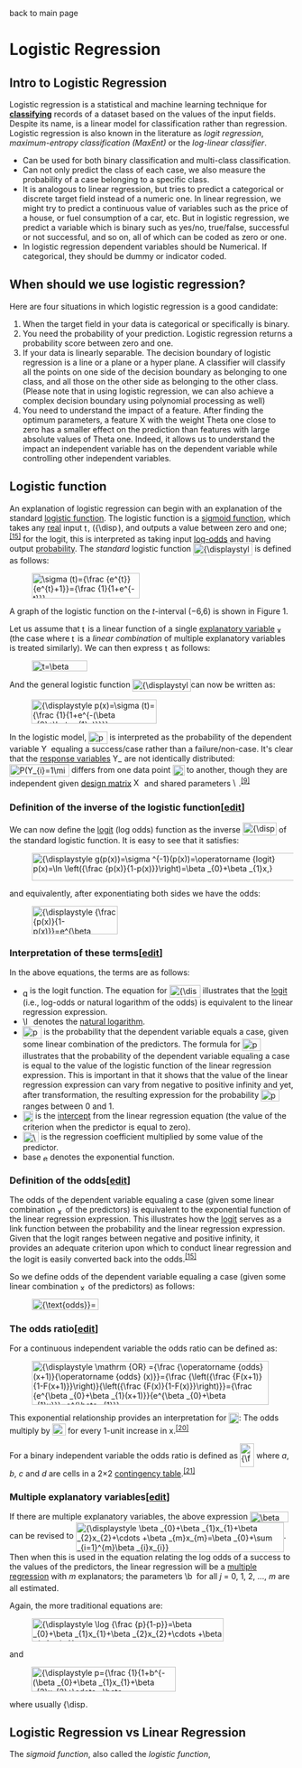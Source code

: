 back to main page

# Logistic Regression

## Intro to Logistic Regression

Logistic regression is a statistical and machine learning technique for <u>**classifying**</u> records of a dataset based on the values of the input fields. Despite its name, is a linear model for classification rather than regression. Logistic regression is also known in the literature as *logit regression*, *maximum-entropy classification (MaxEnt)* or the *log-linear classifier*. 
- Can be used for both binary classification and multi-class classification.
- Can not only predict the class of each case, we also measure the probability of a case belonging to a specific class.
- It is analogous to linear regression, but tries to predict a categorical or discrete target field instead of a numeric one. In linear regression, we might try to predict a continuous value of variables such as the price of a house, or fuel consumption of a car, etc. But in logistic regression, we predict a variable which is binary such as yes/no, true/false, successful or not successful, and so on, all of which can be coded as zero or one.
- In logistic regression dependent variables should be Numerical. If categorical, they should be dummy or indicator coded. 


## When should we use logistic regression? 
Here are four situations in which logistic regression is a good candidate: 
1) When the target field in your data is categorical or specifically is binary. 
2) You need the probability of your prediction. Logistic regression returns a probability score between zero and one. 
3) If your data is linearly separable. The decision boundary of logistic regression is a line or a plane or a hyper plane. A classifier will classify all the points on one side of the decision boundary as belonging to one class, and all those on the other side as belonging to the other class. (Please note that in using logistic regression, we can also achieve a complex decision boundary using polynomial processing as well)
4) You need to understand the impact of a feature. After finding the optimum parameters, a feature X with the weight Theta one close to zero has a smaller effect on the prediction than features with large absolute values of Theta one. Indeed, it allows us to understand the impact an independent variable has on the dependent variable while controlling other independent variables. 

## Logistic function 

<p>An explanation of logistic regression can begin with an explanation of the standard <a href="/wiki/Logistic_function" title="Logistic function">logistic function</a>. The logistic function is a <a href="/wiki/Sigmoid_function" title="Sigmoid function">sigmoid function</a>, which takes any <a href="/wiki/Real_number" title="Real number">real</a> input <span class="mwe-math-element"><span class="mwe-math-mathml-inline mwe-math-mathml-a11y" style="display: none;"><math xmlns="http://www.w3.org/1998/Math/MathML"  alttext="{\displaystyle t}">
  <semantics>
    <mrow class="MJX-TeXAtom-ORD">
      <mstyle displaystyle="true" scriptlevel="0">
        <mi>t</mi>
      </mstyle>
    </mrow>
    <annotation encoding="application/x-tex">{\displaystyle t}</annotation>
  </semantics>
</math></span><img src="https://wikimedia.org/api/rest_v1/media/math/render/svg/65658b7b223af9e1acc877d848888ecdb4466560" class="mwe-math-fallback-image-inline" aria-hidden="true" style="vertical-align: -0.338ex; width:0.84ex; height:2.009ex;" alt="t"/></span>, (<span class="mwe-math-element"><span class="mwe-math-mathml-inline mwe-math-mathml-a11y" style="display: none;"><math xmlns="http://www.w3.org/1998/Math/MathML"  alttext="{\displaystyle t\in \mathbb {R} }">
  <semantics>
    <mrow class="MJX-TeXAtom-ORD">
      <mstyle displaystyle="true" scriptlevel="0">
        <mi>t</mi>
        <mo>&#x2208;<!-- ∈ --></mo>
        <mrow class="MJX-TeXAtom-ORD">
          <mi mathvariant="double-struck">R</mi>
        </mrow>
      </mstyle>
    </mrow>
    <annotation encoding="application/x-tex">{\displaystyle t\in \mathbb {R} }</annotation>
  </semantics>
</math></span><img src="https://wikimedia.org/api/rest_v1/media/math/render/svg/592bced0c39b10fc90e74c6a66223abfbfb029de" class="mwe-math-fallback-image-inline" aria-hidden="true" style="vertical-align: -0.338ex; width:5.358ex; height:2.176ex;" alt="{\displaystyle t\in \mathbb {R} }"/></span>), and outputs a value between zero and one;<sup id="cite_ref-Hosmer_15-2" class="reference"><a href="#cite_note-Hosmer-15">&#91;15&#93;</a></sup> for the logit, this is interpreted as taking input <a href="/wiki/Log-odds" class="mw-redirect" title="Log-odds">log-odds</a> and having output <a href="/wiki/Probability" title="Probability">probability</a>. The <i>standard</i> logistic function <span class="mwe-math-element"><span class="mwe-math-mathml-inline mwe-math-mathml-a11y" style="display: none;"><math xmlns="http://www.w3.org/1998/Math/MathML"  alttext="{\displaystyle \sigma :\mathbb {R} \rightarrow (0,1)}">
  <semantics>
    <mrow class="MJX-TeXAtom-ORD">
      <mstyle displaystyle="true" scriptlevel="0">
        <mi>&#x03C3;<!-- σ --></mi>
        <mo>:</mo>
        <mrow class="MJX-TeXAtom-ORD">
          <mi mathvariant="double-struck">R</mi>
        </mrow>
        <mo stretchy="false">&#x2192;<!-- → --></mo>
        <mo stretchy="false">(</mo>
        <mn>0</mn>
        <mo>,</mo>
        <mn>1</mn>
        <mo stretchy="false">)</mo>
      </mstyle>
    </mrow>
    <annotation encoding="application/x-tex">{\displaystyle \sigma :\mathbb {R} \rightarrow (0,1)}</annotation>
  </semantics>
</math></span><img src="https://wikimedia.org/api/rest_v1/media/math/render/svg/327e60eac9c4e38d6d67fd4864645758a29b43a5" class="mwe-math-fallback-image-inline" aria-hidden="true" style="vertical-align: -0.838ex; width:13.727ex; height:2.843ex;" alt="{\displaystyle \sigma :\mathbb {R} \rightarrow (0,1)}"/></span> is defined as follows:
</p>
<dl><dd><span class="mwe-math-element"><span class="mwe-math-mathml-inline mwe-math-mathml-a11y" style="display: none;"><math xmlns="http://www.w3.org/1998/Math/MathML"  alttext="{\displaystyle \sigma (t)={\frac {e^{t}}{e^{t}+1}}={\frac {1}{1+e^{-t}}}}">
  <semantics>
    <mrow class="MJX-TeXAtom-ORD">
      <mstyle displaystyle="true" scriptlevel="0">
        <mi>&#x03C3;<!-- σ --></mi>
        <mo stretchy="false">(</mo>
        <mi>t</mi>
        <mo stretchy="false">)</mo>
        <mo>=</mo>
        <mrow class="MJX-TeXAtom-ORD">
          <mfrac>
            <msup>
              <mi>e</mi>
              <mrow class="MJX-TeXAtom-ORD">
                <mi>t</mi>
              </mrow>
            </msup>
            <mrow>
              <msup>
                <mi>e</mi>
                <mrow class="MJX-TeXAtom-ORD">
                  <mi>t</mi>
                </mrow>
              </msup>
              <mo>+</mo>
              <mn>1</mn>
            </mrow>
          </mfrac>
        </mrow>
        <mo>=</mo>
        <mrow class="MJX-TeXAtom-ORD">
          <mfrac>
            <mn>1</mn>
            <mrow>
              <mn>1</mn>
              <mo>+</mo>
              <msup>
                <mi>e</mi>
                <mrow class="MJX-TeXAtom-ORD">
                  <mo>&#x2212;<!-- − --></mo>
                  <mi>t</mi>
                </mrow>
              </msup>
            </mrow>
          </mfrac>
        </mrow>
      </mstyle>
    </mrow>
    <annotation encoding="application/x-tex">{\displaystyle \sigma (t)={\frac {e^{t}}{e^{t}+1}}={\frac {1}{1+e^{-t}}}}</annotation>
  </semantics>
</math></span><img src="https://wikimedia.org/api/rest_v1/media/math/render/svg/5e648e1dd38ef843d57777cd34c67465bbca694f" class="mwe-math-fallback-image-inline" aria-hidden="true" style="vertical-align: -2.171ex; width:24.951ex; height:5.843ex;" alt="\sigma (t)={\frac {e^{t}}{e^{t}+1}}={\frac {1}{1+e^{-t}}}"/></span></dd></dl>
<p>A graph of the logistic function on the <i>t</i>-interval (−6,6) is shown in Figure 1.
</p><p>Let us assume that <span class="mwe-math-element"><span class="mwe-math-mathml-inline mwe-math-mathml-a11y" style="display: none;"><math xmlns="http://www.w3.org/1998/Math/MathML"  alttext="{\displaystyle t}">
  <semantics>
    <mrow class="MJX-TeXAtom-ORD">
      <mstyle displaystyle="true" scriptlevel="0">
        <mi>t</mi>
      </mstyle>
    </mrow>
    <annotation encoding="application/x-tex">{\displaystyle t}</annotation>
  </semantics>
</math></span><img src="https://wikimedia.org/api/rest_v1/media/math/render/svg/65658b7b223af9e1acc877d848888ecdb4466560" class="mwe-math-fallback-image-inline" aria-hidden="true" style="vertical-align: -0.338ex; width:0.84ex; height:2.009ex;" alt="t"/></span> is a linear function of a single <a href="/wiki/Dependent_and_independent_variables" title="Dependent and independent variables">explanatory variable</a> <span class="mwe-math-element"><span class="mwe-math-mathml-inline mwe-math-mathml-a11y" style="display: none;"><math xmlns="http://www.w3.org/1998/Math/MathML"  alttext="{\displaystyle x}">
  <semantics>
    <mrow class="MJX-TeXAtom-ORD">
      <mstyle displaystyle="true" scriptlevel="0">
        <mi>x</mi>
      </mstyle>
    </mrow>
    <annotation encoding="application/x-tex">{\displaystyle x}</annotation>
  </semantics>
</math></span><img src="https://wikimedia.org/api/rest_v1/media/math/render/svg/87f9e315fd7e2ba406057a97300593c4802b53e4" class="mwe-math-fallback-image-inline" aria-hidden="true" style="vertical-align: -0.338ex; width:1.33ex; height:1.676ex;" alt="x"/></span> (the case where <span class="mwe-math-element"><span class="mwe-math-mathml-inline mwe-math-mathml-a11y" style="display: none;"><math xmlns="http://www.w3.org/1998/Math/MathML"  alttext="{\displaystyle t}">
  <semantics>
    <mrow class="MJX-TeXAtom-ORD">
      <mstyle displaystyle="true" scriptlevel="0">
        <mi>t</mi>
      </mstyle>
    </mrow>
    <annotation encoding="application/x-tex">{\displaystyle t}</annotation>
  </semantics>
</math></span><img src="https://wikimedia.org/api/rest_v1/media/math/render/svg/65658b7b223af9e1acc877d848888ecdb4466560" class="mwe-math-fallback-image-inline" aria-hidden="true" style="vertical-align: -0.338ex; width:0.84ex; height:2.009ex;" alt="t"/></span> is a <i>linear combination</i> of multiple explanatory variables is treated similarly). We can then express <span class="mwe-math-element"><span class="mwe-math-mathml-inline mwe-math-mathml-a11y" style="display: none;"><math xmlns="http://www.w3.org/1998/Math/MathML"  alttext="{\displaystyle t}">
  <semantics>
    <mrow class="MJX-TeXAtom-ORD">
      <mstyle displaystyle="true" scriptlevel="0">
        <mi>t</mi>
      </mstyle>
    </mrow>
    <annotation encoding="application/x-tex">{\displaystyle t}</annotation>
  </semantics>
</math></span><img src="https://wikimedia.org/api/rest_v1/media/math/render/svg/65658b7b223af9e1acc877d848888ecdb4466560" class="mwe-math-fallback-image-inline" aria-hidden="true" style="vertical-align: -0.338ex; width:0.84ex; height:2.009ex;" alt="t"/></span> as follows:
</p>
<dl><dd><span class="mwe-math-element"><span class="mwe-math-mathml-inline mwe-math-mathml-a11y" style="display: none;"><math xmlns="http://www.w3.org/1998/Math/MathML"  alttext="{\displaystyle t=\beta _{0}+\beta _{1}x}">
  <semantics>
    <mrow class="MJX-TeXAtom-ORD">
      <mstyle displaystyle="true" scriptlevel="0">
        <mi>t</mi>
        <mo>=</mo>
        <msub>
          <mi>&#x03B2;<!-- β --></mi>
          <mrow class="MJX-TeXAtom-ORD">
            <mn>0</mn>
          </mrow>
        </msub>
        <mo>+</mo>
        <msub>
          <mi>&#x03B2;<!-- β --></mi>
          <mrow class="MJX-TeXAtom-ORD">
            <mn>1</mn>
          </mrow>
        </msub>
        <mi>x</mi>
      </mstyle>
    </mrow>
    <annotation encoding="application/x-tex">{\displaystyle t=\beta _{0}+\beta _{1}x}</annotation>
  </semantics>
</math></span><img src="https://wikimedia.org/api/rest_v1/media/math/render/svg/836d93163447344be4715ec00638c1cd829e376c" class="mwe-math-fallback-image-inline" aria-hidden="true" style="vertical-align: -0.671ex; width:12.848ex; height:2.509ex;" alt="t=\beta _{0}+\beta _{1}x"/></span></dd></dl>
<p>And the general logistic function <span class="mwe-math-element"><span class="mwe-math-mathml-inline mwe-math-mathml-a11y" style="display: none;"><math xmlns="http://www.w3.org/1998/Math/MathML"  alttext="{\displaystyle p:\mathbb {R} \rightarrow (0,1)}">
  <semantics>
    <mrow class="MJX-TeXAtom-ORD">
      <mstyle displaystyle="true" scriptlevel="0">
        <mi>p</mi>
        <mo>:</mo>
        <mrow class="MJX-TeXAtom-ORD">
          <mi mathvariant="double-struck">R</mi>
        </mrow>
        <mo stretchy="false">&#x2192;<!-- → --></mo>
        <mo stretchy="false">(</mo>
        <mn>0</mn>
        <mo>,</mo>
        <mn>1</mn>
        <mo stretchy="false">)</mo>
      </mstyle>
    </mrow>
    <annotation encoding="application/x-tex">{\displaystyle p:\mathbb {R} \rightarrow (0,1)}</annotation>
  </semantics>
</math></span><img src="https://wikimedia.org/api/rest_v1/media/math/render/svg/4687bcc1936d9b9a4d1562edeb8dc58b34519821" class="mwe-math-fallback-image-inline" aria-hidden="true" style="vertical-align: -0.838ex; margin-left: -0.089ex; width:13.656ex; height:2.843ex;" alt="{\displaystyle p:\mathbb {R} \rightarrow (0,1)}"/></span>can now be written as:
</p>
<dl><dd><span class="mwe-math-element"><span class="mwe-math-mathml-inline mwe-math-mathml-a11y" style="display: none;"><math xmlns="http://www.w3.org/1998/Math/MathML"  alttext="{\displaystyle p(x)=\sigma (t)={\frac {1}{1+e^{-(\beta _{0}+\beta _{1}x)}}}}">
  <semantics>
    <mrow class="MJX-TeXAtom-ORD">
      <mstyle displaystyle="true" scriptlevel="0">
        <mi>p</mi>
        <mo stretchy="false">(</mo>
        <mi>x</mi>
        <mo stretchy="false">)</mo>
        <mo>=</mo>
        <mi>&#x03C3;<!-- σ --></mi>
        <mo stretchy="false">(</mo>
        <mi>t</mi>
        <mo stretchy="false">)</mo>
        <mo>=</mo>
        <mrow class="MJX-TeXAtom-ORD">
          <mfrac>
            <mn>1</mn>
            <mrow>
              <mn>1</mn>
              <mo>+</mo>
              <msup>
                <mi>e</mi>
                <mrow class="MJX-TeXAtom-ORD">
                  <mo>&#x2212;<!-- − --></mo>
                  <mo stretchy="false">(</mo>
                  <msub>
                    <mi>&#x03B2;<!-- β --></mi>
                    <mrow class="MJX-TeXAtom-ORD">
                      <mn>0</mn>
                    </mrow>
                  </msub>
                  <mo>+</mo>
                  <msub>
                    <mi>&#x03B2;<!-- β --></mi>
                    <mrow class="MJX-TeXAtom-ORD">
                      <mn>1</mn>
                    </mrow>
                  </msub>
                  <mi>x</mi>
                  <mo stretchy="false">)</mo>
                </mrow>
              </msup>
            </mrow>
          </mfrac>
        </mrow>
      </mstyle>
    </mrow>
    <annotation encoding="application/x-tex">{\displaystyle p(x)=\sigma (t)={\frac {1}{1+e^{-(\beta _{0}+\beta _{1}x)}}}}</annotation>
  </semantics>
</math></span><img src="https://wikimedia.org/api/rest_v1/media/math/render/svg/e376fe69caee24c914fab1360de36900b7bb9c24" class="mwe-math-fallback-image-inline" aria-hidden="true" style="vertical-align: -2.338ex; margin-left: -0.089ex; width:29.029ex; height:5.676ex;" alt="{\displaystyle p(x)=\sigma (t)={\frac {1}{1+e^{-(\beta _{0}+\beta _{1}x)}}}}"/></span></dd></dl>
<p>In the logistic model, <span class="mwe-math-element"><span class="mwe-math-mathml-inline mwe-math-mathml-a11y" style="display: none;"><math xmlns="http://www.w3.org/1998/Math/MathML"  alttext="{\displaystyle p(x)}">
  <semantics>
    <mrow class="MJX-TeXAtom-ORD">
      <mstyle displaystyle="true" scriptlevel="0">
        <mi>p</mi>
        <mo stretchy="false">(</mo>
        <mi>x</mi>
        <mo stretchy="false">)</mo>
      </mstyle>
    </mrow>
    <annotation encoding="application/x-tex">{\displaystyle p(x)}</annotation>
  </semantics>
</math></span><img src="https://wikimedia.org/api/rest_v1/media/math/render/svg/8cb7afced134ef75572e5314a5d278c2d644f438" class="mwe-math-fallback-image-inline" aria-hidden="true" style="vertical-align: -0.838ex; margin-left: -0.089ex; width:4.398ex; height:2.843ex;" alt="p(x)"/></span> is interpreted as the probability of the dependent variable <span class="mwe-math-element"><span class="mwe-math-mathml-inline mwe-math-mathml-a11y" style="display: none;"><math xmlns="http://www.w3.org/1998/Math/MathML"  alttext="{\displaystyle Y}">
  <semantics>
    <mrow class="MJX-TeXAtom-ORD">
      <mstyle displaystyle="true" scriptlevel="0">
        <mi>Y</mi>
      </mstyle>
    </mrow>
    <annotation encoding="application/x-tex">{\displaystyle Y}</annotation>
  </semantics>
</math></span><img src="https://wikimedia.org/api/rest_v1/media/math/render/svg/961d67d6b454b4df2301ac571808a3538b3a6d3f" class="mwe-math-fallback-image-inline" aria-hidden="true" style="vertical-align: -0.171ex; width:1.773ex; height:2.009ex;" alt="Y"/></span> equaling a success/case rather than a failure/non-case. It's clear that the <a href="/wiki/Dependent_and_independent_variables" title="Dependent and independent variables">response variables</a> <span class="mwe-math-element"><span class="mwe-math-mathml-inline mwe-math-mathml-a11y" style="display: none;"><math xmlns="http://www.w3.org/1998/Math/MathML"  alttext="{\displaystyle Y_{i}}">
  <semantics>
    <mrow class="MJX-TeXAtom-ORD">
      <mstyle displaystyle="true" scriptlevel="0">
        <msub>
          <mi>Y</mi>
          <mrow class="MJX-TeXAtom-ORD">
            <mi>i</mi>
          </mrow>
        </msub>
      </mstyle>
    </mrow>
    <annotation encoding="application/x-tex">{\displaystyle Y_{i}}</annotation>
  </semantics>
</math></span><img src="https://wikimedia.org/api/rest_v1/media/math/render/svg/d57be496fff95ee2a97ee43c7f7fe244b4dbf8ae" class="mwe-math-fallback-image-inline" aria-hidden="true" style="vertical-align: -0.671ex; width:2.15ex; height:2.509ex;" alt="Y_{i}"/></span> are not identically distributed: <span class="mwe-math-element"><span class="mwe-math-mathml-inline mwe-math-mathml-a11y" style="display: none;"><math xmlns="http://www.w3.org/1998/Math/MathML"  alttext="{\displaystyle P(Y_{i}=1\mid X)}">
  <semantics>
    <mrow class="MJX-TeXAtom-ORD">
      <mstyle displaystyle="true" scriptlevel="0">
        <mi>P</mi>
        <mo stretchy="false">(</mo>
        <msub>
          <mi>Y</mi>
          <mrow class="MJX-TeXAtom-ORD">
            <mi>i</mi>
          </mrow>
        </msub>
        <mo>=</mo>
        <mn>1</mn>
        <mo>&#x2223;<!-- ∣ --></mo>
        <mi>X</mi>
        <mo stretchy="false">)</mo>
      </mstyle>
    </mrow>
    <annotation encoding="application/x-tex">{\displaystyle P(Y_{i}=1\mid X)}</annotation>
  </semantics>
</math></span><img src="https://wikimedia.org/api/rest_v1/media/math/render/svg/6b15fb14aa841ab1d415b65d2058f0c1212e9125" class="mwe-math-fallback-image-inline" aria-hidden="true" style="vertical-align: -0.838ex; width:13.883ex; height:2.843ex;" alt="P(Y_{i}=1\mid X)"/></span> differs from one data point <span class="mwe-math-element"><span class="mwe-math-mathml-inline mwe-math-mathml-a11y" style="display: none;"><math xmlns="http://www.w3.org/1998/Math/MathML"  alttext="{\displaystyle X_{i}}">
  <semantics>
    <mrow class="MJX-TeXAtom-ORD">
      <mstyle displaystyle="true" scriptlevel="0">
        <msub>
          <mi>X</mi>
          <mrow class="MJX-TeXAtom-ORD">
            <mi>i</mi>
          </mrow>
        </msub>
      </mstyle>
    </mrow>
    <annotation encoding="application/x-tex">{\displaystyle X_{i}}</annotation>
  </semantics>
</math></span><img src="https://wikimedia.org/api/rest_v1/media/math/render/svg/af4a0955af42beb5f85aa05fb8c07abedc13990d" class="mwe-math-fallback-image-inline" aria-hidden="true" style="vertical-align: -0.671ex; width:2.724ex; height:2.509ex;" alt="X_{i}"/></span> to another, though they are independent given <a href="/wiki/Design_matrix" title="Design matrix">design matrix</a> <span class="mwe-math-element"><span class="mwe-math-mathml-inline mwe-math-mathml-a11y" style="display: none;"><math xmlns="http://www.w3.org/1998/Math/MathML"  alttext="{\displaystyle X}">
  <semantics>
    <mrow class="MJX-TeXAtom-ORD">
      <mstyle displaystyle="true" scriptlevel="0">
        <mi>X</mi>
      </mstyle>
    </mrow>
    <annotation encoding="application/x-tex">{\displaystyle X}</annotation>
  </semantics>
</math></span><img src="https://wikimedia.org/api/rest_v1/media/math/render/svg/68baa052181f707c662844a465bfeeb135e82bab" class="mwe-math-fallback-image-inline" aria-hidden="true" style="vertical-align: -0.338ex; width:1.98ex; height:2.176ex;" alt="X"/></span> and shared parameters <span class="mwe-math-element"><span class="mwe-math-mathml-inline mwe-math-mathml-a11y" style="display: none;"><math xmlns="http://www.w3.org/1998/Math/MathML"  alttext="{\displaystyle \beta }">
  <semantics>
    <mrow class="MJX-TeXAtom-ORD">
      <mstyle displaystyle="true" scriptlevel="0">
        <mi>&#x03B2;<!-- β --></mi>
      </mstyle>
    </mrow>
    <annotation encoding="application/x-tex">{\displaystyle \beta }</annotation>
  </semantics>
</math></span><img src="https://wikimedia.org/api/rest_v1/media/math/render/svg/7ed48a5e36207156fb792fa79d29925d2f7901e8" class="mwe-math-fallback-image-inline" aria-hidden="true" style="vertical-align: -0.671ex; width:1.332ex; height:2.509ex;" alt="\beta "/></span>.<sup id="cite_ref-Freedman09_9-1" class="reference"><a href="#cite_note-Freedman09-9">&#91;9&#93;</a></sup>
</p>
<h3><span class="mw-headline" id="Definition_of_the_inverse_of_the_logistic_function">Definition of the inverse of the logistic function</span><span class="mw-editsection"><span class="mw-editsection-bracket">[</span><a href="/w/index.php?title=Logistic_regression&amp;action=edit&amp;section=10" title="Edit section: Definition of the inverse of the logistic function">edit</a><span class="mw-editsection-bracket">]</span></span></h3>
<p>We can now define the <a href="/wiki/Logit" title="Logit">logit</a> (log odds) function as the inverse <span class="mwe-math-element"><span class="mwe-math-mathml-inline mwe-math-mathml-a11y" style="display: none;"><math xmlns="http://www.w3.org/1998/Math/MathML"  alttext="{\displaystyle g=\sigma ^{-1}}">
  <semantics>
    <mrow class="MJX-TeXAtom-ORD">
      <mstyle displaystyle="true" scriptlevel="0">
        <mi>g</mi>
        <mo>=</mo>
        <msup>
          <mi>&#x03C3;<!-- σ --></mi>
          <mrow class="MJX-TeXAtom-ORD">
            <mo>&#x2212;<!-- − --></mo>
            <mn>1</mn>
          </mrow>
        </msup>
      </mstyle>
    </mrow>
    <annotation encoding="application/x-tex">{\displaystyle g=\sigma ^{-1}}</annotation>
  </semantics>
</math></span><img src="https://wikimedia.org/api/rest_v1/media/math/render/svg/74af9b48e275a7ed04881fe9e406306500bd7dd6" class="mwe-math-fallback-image-inline" aria-hidden="true" style="vertical-align: -0.671ex; width:7.878ex; height:3.009ex;" alt="{\displaystyle g=\sigma ^{-1}}"/></span> of the standard logistic function. It is easy to see that it satisfies:
</p>
<dl><dd><span class="mwe-math-element"><span class="mwe-math-mathml-inline mwe-math-mathml-a11y" style="display: none;"><math xmlns="http://www.w3.org/1998/Math/MathML"  alttext="{\displaystyle g(p(x))=\sigma ^{-1}(p(x))=\operatorname {logit} p(x)=\ln \left({\frac {p(x)}{1-p(x)}}\right)=\beta _{0}+\beta _{1}x,}">
  <semantics>
    <mrow class="MJX-TeXAtom-ORD">
      <mstyle displaystyle="true" scriptlevel="0">
        <mi>g</mi>
        <mo stretchy="false">(</mo>
        <mi>p</mi>
        <mo stretchy="false">(</mo>
        <mi>x</mi>
        <mo stretchy="false">)</mo>
        <mo stretchy="false">)</mo>
        <mo>=</mo>
        <msup>
          <mi>&#x03C3;<!-- σ --></mi>
          <mrow class="MJX-TeXAtom-ORD">
            <mo>&#x2212;<!-- − --></mo>
            <mn>1</mn>
          </mrow>
        </msup>
        <mo stretchy="false">(</mo>
        <mi>p</mi>
        <mo stretchy="false">(</mo>
        <mi>x</mi>
        <mo stretchy="false">)</mo>
        <mo stretchy="false">)</mo>
        <mo>=</mo>
        <mi>logit</mi>
        <mo>&#x2061;<!-- ⁡ --></mo>
        <mi>p</mi>
        <mo stretchy="false">(</mo>
        <mi>x</mi>
        <mo stretchy="false">)</mo>
        <mo>=</mo>
        <mi>ln</mi>
        <mo>&#x2061;<!-- ⁡ --></mo>
        <mrow>
          <mo>(</mo>
          <mrow class="MJX-TeXAtom-ORD">
            <mfrac>
              <mrow>
                <mi>p</mi>
                <mo stretchy="false">(</mo>
                <mi>x</mi>
                <mo stretchy="false">)</mo>
              </mrow>
              <mrow>
                <mn>1</mn>
                <mo>&#x2212;<!-- − --></mo>
                <mi>p</mi>
                <mo stretchy="false">(</mo>
                <mi>x</mi>
                <mo stretchy="false">)</mo>
              </mrow>
            </mfrac>
          </mrow>
          <mo>)</mo>
        </mrow>
        <mo>=</mo>
        <msub>
          <mi>&#x03B2;<!-- β --></mi>
          <mrow class="MJX-TeXAtom-ORD">
            <mn>0</mn>
          </mrow>
        </msub>
        <mo>+</mo>
        <msub>
          <mi>&#x03B2;<!-- β --></mi>
          <mrow class="MJX-TeXAtom-ORD">
            <mn>1</mn>
          </mrow>
        </msub>
        <mi>x</mi>
        <mo>,</mo>
      </mstyle>
    </mrow>
    <annotation encoding="application/x-tex">{\displaystyle g(p(x))=\sigma ^{-1}(p(x))=\operatorname {logit} p(x)=\ln \left({\frac {p(x)}{1-p(x)}}\right)=\beta _{0}+\beta _{1}x,}</annotation>
  </semantics>
</math></span><img src="https://wikimedia.org/api/rest_v1/media/math/render/svg/d5e8b239c25debd50d089a064d3b902c21391575" class="mwe-math-fallback-image-inline" aria-hidden="true" style="vertical-align: -2.671ex; width:62.692ex; height:6.509ex;" alt="{\displaystyle g(p(x))=\sigma ^{-1}(p(x))=\operatorname {logit} p(x)=\ln \left({\frac {p(x)}{1-p(x)}}\right)=\beta _{0}+\beta _{1}x,}"/></span></dd></dl>
<p>and equivalently, after exponentiating both sides we have the odds:
</p>
<dl><dd><span class="mwe-math-element"><span class="mwe-math-mathml-inline mwe-math-mathml-a11y" style="display: none;"><math xmlns="http://www.w3.org/1998/Math/MathML"  alttext="{\displaystyle {\frac {p(x)}{1-p(x)}}=e^{\beta _{0}+\beta _{1}x}.}">
  <semantics>
    <mrow class="MJX-TeXAtom-ORD">
      <mstyle displaystyle="true" scriptlevel="0">
        <mrow class="MJX-TeXAtom-ORD">
          <mfrac>
            <mrow>
              <mi>p</mi>
              <mo stretchy="false">(</mo>
              <mi>x</mi>
              <mo stretchy="false">)</mo>
            </mrow>
            <mrow>
              <mn>1</mn>
              <mo>&#x2212;<!-- − --></mo>
              <mi>p</mi>
              <mo stretchy="false">(</mo>
              <mi>x</mi>
              <mo stretchy="false">)</mo>
            </mrow>
          </mfrac>
        </mrow>
        <mo>=</mo>
        <msup>
          <mi>e</mi>
          <mrow class="MJX-TeXAtom-ORD">
            <msub>
              <mi>&#x03B2;<!-- β --></mi>
              <mrow class="MJX-TeXAtom-ORD">
                <mn>0</mn>
              </mrow>
            </msub>
            <mo>+</mo>
            <msub>
              <mi>&#x03B2;<!-- β --></mi>
              <mrow class="MJX-TeXAtom-ORD">
                <mn>1</mn>
              </mrow>
            </msub>
            <mi>x</mi>
          </mrow>
        </msup>
        <mo>.</mo>
      </mstyle>
    </mrow>
    <annotation encoding="application/x-tex">{\displaystyle {\frac {p(x)}{1-p(x)}}=e^{\beta _{0}+\beta _{1}x}.}</annotation>
  </semantics>
</math></span><img src="https://wikimedia.org/api/rest_v1/media/math/render/svg/504648d8b5e4bc600a26f4094d13b4dde104d643" class="mwe-math-fallback-image-inline" aria-hidden="true" style="vertical-align: -2.671ex; width:19.951ex; height:6.509ex;" alt="{\displaystyle {\frac {p(x)}{1-p(x)}}=e^{\beta _{0}+\beta _{1}x}.}"/></span></dd></dl>
<h3><span class="mw-headline" id="Interpretation_of_these_terms">Interpretation of these terms</span><span class="mw-editsection"><span class="mw-editsection-bracket">[</span><a href="/w/index.php?title=Logistic_regression&amp;action=edit&amp;section=11" title="Edit section: Interpretation of these terms">edit</a><span class="mw-editsection-bracket">]</span></span></h3>
<p>In the above equations, the terms are as follows:
</p>
<ul><li><span class="mwe-math-element"><span class="mwe-math-mathml-inline mwe-math-mathml-a11y" style="display: none;"><math xmlns="http://www.w3.org/1998/Math/MathML"  alttext="{\displaystyle g}">
  <semantics>
    <mrow class="MJX-TeXAtom-ORD">
      <mstyle displaystyle="true" scriptlevel="0">
        <mi>g</mi>
      </mstyle>
    </mrow>
    <annotation encoding="application/x-tex">{\displaystyle g}</annotation>
  </semantics>
</math></span><img src="https://wikimedia.org/api/rest_v1/media/math/render/svg/d3556280e66fe2c0d0140df20935a6f057381d77" class="mwe-math-fallback-image-inline" aria-hidden="true" style="vertical-align: -0.671ex; width:1.116ex; height:2.009ex;" alt="g"/></span> is the logit function. The equation for <span class="mwe-math-element"><span class="mwe-math-mathml-inline mwe-math-mathml-a11y" style="display: none;"><math xmlns="http://www.w3.org/1998/Math/MathML"  alttext="{\displaystyle g(p(x))}">
  <semantics>
    <mrow class="MJX-TeXAtom-ORD">
      <mstyle displaystyle="true" scriptlevel="0">
        <mi>g</mi>
        <mo stretchy="false">(</mo>
        <mi>p</mi>
        <mo stretchy="false">(</mo>
        <mi>x</mi>
        <mo stretchy="false">)</mo>
        <mo stretchy="false">)</mo>
      </mstyle>
    </mrow>
    <annotation encoding="application/x-tex">{\displaystyle g(p(x))}</annotation>
  </semantics>
</math></span><img src="https://wikimedia.org/api/rest_v1/media/math/render/svg/9d8ae4abe22d4ff74e61b963a849fc42e04e8975" class="mwe-math-fallback-image-inline" aria-hidden="true" style="vertical-align: -0.838ex; width:7.234ex; height:2.843ex;" alt="{\displaystyle g(p(x))}"/></span> illustrates that the <a href="/wiki/Logit" title="Logit">logit</a> (i.e., log-odds or natural logarithm of the odds) is equivalent to the linear regression expression.</li>
<li><span class="mwe-math-element"><span class="mwe-math-mathml-inline mwe-math-mathml-a11y" style="display: none;"><math xmlns="http://www.w3.org/1998/Math/MathML"  alttext="{\displaystyle \ln }">
  <semantics>
    <mrow class="MJX-TeXAtom-ORD">
      <mstyle displaystyle="true" scriptlevel="0">
        <mi>ln</mi>
      </mstyle>
    </mrow>
    <annotation encoding="application/x-tex">{\displaystyle \ln }</annotation>
  </semantics>
</math></span><img src="https://wikimedia.org/api/rest_v1/media/math/render/svg/c0de5ba4f372ede555d00035e70c50ed0b9625d0" class="mwe-math-fallback-image-inline" aria-hidden="true" style="vertical-align: -0.338ex; width:1.939ex; height:2.176ex;" alt="\ln "/></span> denotes the <a href="/wiki/Natural_logarithm" title="Natural logarithm">natural logarithm</a>.</li>
<li><span class="mwe-math-element"><span class="mwe-math-mathml-inline mwe-math-mathml-a11y" style="display: none;"><math xmlns="http://www.w3.org/1998/Math/MathML"  alttext="{\displaystyle p(x)}">
  <semantics>
    <mrow class="MJX-TeXAtom-ORD">
      <mstyle displaystyle="true" scriptlevel="0">
        <mi>p</mi>
        <mo stretchy="false">(</mo>
        <mi>x</mi>
        <mo stretchy="false">)</mo>
      </mstyle>
    </mrow>
    <annotation encoding="application/x-tex">{\displaystyle p(x)}</annotation>
  </semantics>
</math></span><img src="https://wikimedia.org/api/rest_v1/media/math/render/svg/8cb7afced134ef75572e5314a5d278c2d644f438" class="mwe-math-fallback-image-inline" aria-hidden="true" style="vertical-align: -0.838ex; margin-left: -0.089ex; width:4.398ex; height:2.843ex;" alt="p(x)"/></span> is the probability that the dependent variable equals a case, given some linear combination of the predictors. The formula for <span class="mwe-math-element"><span class="mwe-math-mathml-inline mwe-math-mathml-a11y" style="display: none;"><math xmlns="http://www.w3.org/1998/Math/MathML"  alttext="{\displaystyle p(x)}">
  <semantics>
    <mrow class="MJX-TeXAtom-ORD">
      <mstyle displaystyle="true" scriptlevel="0">
        <mi>p</mi>
        <mo stretchy="false">(</mo>
        <mi>x</mi>
        <mo stretchy="false">)</mo>
      </mstyle>
    </mrow>
    <annotation encoding="application/x-tex">{\displaystyle p(x)}</annotation>
  </semantics>
</math></span><img src="https://wikimedia.org/api/rest_v1/media/math/render/svg/8cb7afced134ef75572e5314a5d278c2d644f438" class="mwe-math-fallback-image-inline" aria-hidden="true" style="vertical-align: -0.838ex; margin-left: -0.089ex; width:4.398ex; height:2.843ex;" alt="p(x)"/></span> illustrates that the probability of the dependent variable equaling a case is equal to the value of the logistic function of the linear regression expression. This is important in that it shows that the value of the linear regression expression can vary from negative to positive infinity and yet, after transformation, the resulting expression for the probability <span class="mwe-math-element"><span class="mwe-math-mathml-inline mwe-math-mathml-a11y" style="display: none;"><math xmlns="http://www.w3.org/1998/Math/MathML"  alttext="{\displaystyle p(x)}">
  <semantics>
    <mrow class="MJX-TeXAtom-ORD">
      <mstyle displaystyle="true" scriptlevel="0">
        <mi>p</mi>
        <mo stretchy="false">(</mo>
        <mi>x</mi>
        <mo stretchy="false">)</mo>
      </mstyle>
    </mrow>
    <annotation encoding="application/x-tex">{\displaystyle p(x)}</annotation>
  </semantics>
</math></span><img src="https://wikimedia.org/api/rest_v1/media/math/render/svg/8cb7afced134ef75572e5314a5d278c2d644f438" class="mwe-math-fallback-image-inline" aria-hidden="true" style="vertical-align: -0.838ex; margin-left: -0.089ex; width:4.398ex; height:2.843ex;" alt="p(x)"/></span> ranges between 0 and 1.</li>
<li><span class="mwe-math-element"><span class="mwe-math-mathml-inline mwe-math-mathml-a11y" style="display: none;"><math xmlns="http://www.w3.org/1998/Math/MathML"  alttext="{\displaystyle \beta _{0}}">
  <semantics>
    <mrow class="MJX-TeXAtom-ORD">
      <mstyle displaystyle="true" scriptlevel="0">
        <msub>
          <mi>&#x03B2;<!-- β --></mi>
          <mrow class="MJX-TeXAtom-ORD">
            <mn>0</mn>
          </mrow>
        </msub>
      </mstyle>
    </mrow>
    <annotation encoding="application/x-tex">{\displaystyle \beta _{0}}</annotation>
  </semantics>
</math></span><img src="https://wikimedia.org/api/rest_v1/media/math/render/svg/40b42f71f244103a8fca3c76885c7580a92831c8" class="mwe-math-fallback-image-inline" aria-hidden="true" style="vertical-align: -0.671ex; width:2.37ex; height:2.509ex;" alt="\beta _{0}"/></span> is the <a href="/wiki/Y-intercept" title="Y-intercept">intercept</a> from the linear regression equation (the value of the criterion when the predictor is equal to zero).</li>
<li><span class="mwe-math-element"><span class="mwe-math-mathml-inline mwe-math-mathml-a11y" style="display: none;"><math xmlns="http://www.w3.org/1998/Math/MathML"  alttext="{\displaystyle \beta _{1}x}">
  <semantics>
    <mrow class="MJX-TeXAtom-ORD">
      <mstyle displaystyle="true" scriptlevel="0">
        <msub>
          <mi>&#x03B2;<!-- β --></mi>
          <mrow class="MJX-TeXAtom-ORD">
            <mn>1</mn>
          </mrow>
        </msub>
        <mi>x</mi>
      </mstyle>
    </mrow>
    <annotation encoding="application/x-tex">{\displaystyle \beta _{1}x}</annotation>
  </semantics>
</math></span><img src="https://wikimedia.org/api/rest_v1/media/math/render/svg/8054fed54c314532ef4e5105b6edd0eb65a378e7" class="mwe-math-fallback-image-inline" aria-hidden="true" style="vertical-align: -0.671ex; width:3.7ex; height:2.509ex;" alt="\beta _{1}x"/></span> is the regression coefficient multiplied by some value of the predictor.</li>
<li>base <span class="mwe-math-element"><span class="mwe-math-mathml-inline mwe-math-mathml-a11y" style="display: none;"><math xmlns="http://www.w3.org/1998/Math/MathML"  alttext="{\displaystyle e}">
  <semantics>
    <mrow class="MJX-TeXAtom-ORD">
      <mstyle displaystyle="true" scriptlevel="0">
        <mi>e</mi>
      </mstyle>
    </mrow>
    <annotation encoding="application/x-tex">{\displaystyle e}</annotation>
  </semantics>
</math></span><img src="https://wikimedia.org/api/rest_v1/media/math/render/svg/cd253103f0876afc68ebead27a5aa9867d927467" class="mwe-math-fallback-image-inline" aria-hidden="true" style="vertical-align: -0.338ex; width:1.083ex; height:1.676ex;" alt="e"/></span> denotes the exponential function.</li></ul>
<h3><span class="mw-headline" id="Definition_of_the_odds">Definition of the odds</span><span class="mw-editsection"><span class="mw-editsection-bracket">[</span><a href="/w/index.php?title=Logistic_regression&amp;action=edit&amp;section=12" title="Edit section: Definition of the odds">edit</a><span class="mw-editsection-bracket">]</span></span></h3>
<p>The odds of the dependent variable equaling a case (given some linear combination <span class="mwe-math-element"><span class="mwe-math-mathml-inline mwe-math-mathml-a11y" style="display: none;"><math xmlns="http://www.w3.org/1998/Math/MathML"  alttext="{\displaystyle x}">
  <semantics>
    <mrow class="MJX-TeXAtom-ORD">
      <mstyle displaystyle="true" scriptlevel="0">
        <mi>x</mi>
      </mstyle>
    </mrow>
    <annotation encoding="application/x-tex">{\displaystyle x}</annotation>
  </semantics>
</math></span><img src="https://wikimedia.org/api/rest_v1/media/math/render/svg/87f9e315fd7e2ba406057a97300593c4802b53e4" class="mwe-math-fallback-image-inline" aria-hidden="true" style="vertical-align: -0.338ex; width:1.33ex; height:1.676ex;" alt="x"/></span> of the predictors) is equivalent to the exponential function of the linear regression expression. This illustrates how the <a href="/wiki/Logit" title="Logit">logit</a> serves as a link function between the probability and the linear regression expression. Given that the logit ranges between negative and positive infinity, it provides an adequate criterion upon which to conduct linear regression and the logit is easily converted back into the odds.<sup id="cite_ref-Hosmer_15-3" class="reference"><a href="#cite_note-Hosmer-15">&#91;15&#93;</a></sup>
</p><p>So we define odds of the dependent variable equaling a case (given some linear combination <span class="mwe-math-element"><span class="mwe-math-mathml-inline mwe-math-mathml-a11y" style="display: none;"><math xmlns="http://www.w3.org/1998/Math/MathML"  alttext="{\displaystyle x}">
  <semantics>
    <mrow class="MJX-TeXAtom-ORD">
      <mstyle displaystyle="true" scriptlevel="0">
        <mi>x</mi>
      </mstyle>
    </mrow>
    <annotation encoding="application/x-tex">{\displaystyle x}</annotation>
  </semantics>
</math></span><img src="https://wikimedia.org/api/rest_v1/media/math/render/svg/87f9e315fd7e2ba406057a97300593c4802b53e4" class="mwe-math-fallback-image-inline" aria-hidden="true" style="vertical-align: -0.338ex; width:1.33ex; height:1.676ex;" alt="x"/></span> of the predictors) as follows:
</p>
<dl><dd><span class="mwe-math-element"><span class="mwe-math-mathml-inline mwe-math-mathml-a11y" style="display: none;"><math xmlns="http://www.w3.org/1998/Math/MathML"  alttext="{\displaystyle {\text{odds}}=e^{\beta _{0}+\beta _{1}x}.}">
  <semantics>
    <mrow class="MJX-TeXAtom-ORD">
      <mstyle displaystyle="true" scriptlevel="0">
        <mrow class="MJX-TeXAtom-ORD">
          <mtext>odds</mtext>
        </mrow>
        <mo>=</mo>
        <msup>
          <mi>e</mi>
          <mrow class="MJX-TeXAtom-ORD">
            <msub>
              <mi>&#x03B2;<!-- β --></mi>
              <mrow class="MJX-TeXAtom-ORD">
                <mn>0</mn>
              </mrow>
            </msub>
            <mo>+</mo>
            <msub>
              <mi>&#x03B2;<!-- β --></mi>
              <mrow class="MJX-TeXAtom-ORD">
                <mn>1</mn>
              </mrow>
            </msub>
            <mi>x</mi>
          </mrow>
        </msup>
        <mo>.</mo>
      </mstyle>
    </mrow>
    <annotation encoding="application/x-tex">{\displaystyle {\text{odds}}=e^{\beta _{0}+\beta _{1}x}.}</annotation>
  </semantics>
</math></span><img src="https://wikimedia.org/api/rest_v1/media/math/render/svg/8b5acc9cf67be7974971e0f520029f356969ba90" class="mwe-math-fallback-image-inline" aria-hidden="true" style="vertical-align: -0.338ex; width:15.467ex; height:2.676ex;" alt="{\text{odds}}=e^{\beta _{0}+\beta _{1}x}."/></span></dd></dl>
<h3><span class="mw-headline" id="The_odds_ratio">The odds ratio</span><span class="mw-editsection"><span class="mw-editsection-bracket">[</span><a href="/w/index.php?title=Logistic_regression&amp;action=edit&amp;section=13" title="Edit section: The odds ratio">edit</a><span class="mw-editsection-bracket">]</span></span></h3>
<p>For a continuous independent variable the odds ratio can be defined as:
</p>
<dl><dd><span class="mwe-math-element"><span class="mwe-math-mathml-inline mwe-math-mathml-a11y" style="display: none;"><math xmlns="http://www.w3.org/1998/Math/MathML"  alttext="{\displaystyle \mathrm {OR} ={\frac {\operatorname {odds} (x+1)}{\operatorname {odds} (x)}}={\frac {\left({\frac {F(x+1)}{1-F(x+1)}}\right)}{\left({\frac {F(x)}{1-F(x)}}\right)}}={\frac {e^{\beta _{0}+\beta _{1}(x+1)}}{e^{\beta _{0}+\beta _{1}x}}}=e^{\beta _{1}}}">
  <semantics>
    <mrow class="MJX-TeXAtom-ORD">
      <mstyle displaystyle="true" scriptlevel="0">
        <mrow class="MJX-TeXAtom-ORD">
          <mi mathvariant="normal">O</mi>
          <mi mathvariant="normal">R</mi>
        </mrow>
        <mo>=</mo>
        <mrow class="MJX-TeXAtom-ORD">
          <mfrac>
            <mrow>
              <mi>odds</mi>
              <mo>&#x2061;<!-- ⁡ --></mo>
              <mo stretchy="false">(</mo>
              <mi>x</mi>
              <mo>+</mo>
              <mn>1</mn>
              <mo stretchy="false">)</mo>
            </mrow>
            <mrow>
              <mi>odds</mi>
              <mo>&#x2061;<!-- ⁡ --></mo>
              <mo stretchy="false">(</mo>
              <mi>x</mi>
              <mo stretchy="false">)</mo>
            </mrow>
          </mfrac>
        </mrow>
        <mo>=</mo>
        <mrow class="MJX-TeXAtom-ORD">
          <mfrac>
            <mrow>
              <mo>(</mo>
              <mrow class="MJX-TeXAtom-ORD">
                <mfrac>
                  <mrow>
                    <mi>F</mi>
                    <mo stretchy="false">(</mo>
                    <mi>x</mi>
                    <mo>+</mo>
                    <mn>1</mn>
                    <mo stretchy="false">)</mo>
                  </mrow>
                  <mrow>
                    <mn>1</mn>
                    <mo>&#x2212;<!-- − --></mo>
                    <mi>F</mi>
                    <mo stretchy="false">(</mo>
                    <mi>x</mi>
                    <mo>+</mo>
                    <mn>1</mn>
                    <mo stretchy="false">)</mo>
                  </mrow>
                </mfrac>
              </mrow>
              <mo>)</mo>
            </mrow>
            <mrow>
              <mo>(</mo>
              <mrow class="MJX-TeXAtom-ORD">
                <mfrac>
                  <mrow>
                    <mi>F</mi>
                    <mo stretchy="false">(</mo>
                    <mi>x</mi>
                    <mo stretchy="false">)</mo>
                  </mrow>
                  <mrow>
                    <mn>1</mn>
                    <mo>&#x2212;<!-- − --></mo>
                    <mi>F</mi>
                    <mo stretchy="false">(</mo>
                    <mi>x</mi>
                    <mo stretchy="false">)</mo>
                  </mrow>
                </mfrac>
              </mrow>
              <mo>)</mo>
            </mrow>
          </mfrac>
        </mrow>
        <mo>=</mo>
        <mrow class="MJX-TeXAtom-ORD">
          <mfrac>
            <msup>
              <mi>e</mi>
              <mrow class="MJX-TeXAtom-ORD">
                <msub>
                  <mi>&#x03B2;<!-- β --></mi>
                  <mrow class="MJX-TeXAtom-ORD">
                    <mn>0</mn>
                  </mrow>
                </msub>
                <mo>+</mo>
                <msub>
                  <mi>&#x03B2;<!-- β --></mi>
                  <mrow class="MJX-TeXAtom-ORD">
                    <mn>1</mn>
                  </mrow>
                </msub>
                <mo stretchy="false">(</mo>
                <mi>x</mi>
                <mo>+</mo>
                <mn>1</mn>
                <mo stretchy="false">)</mo>
              </mrow>
            </msup>
            <msup>
              <mi>e</mi>
              <mrow class="MJX-TeXAtom-ORD">
                <msub>
                  <mi>&#x03B2;<!-- β --></mi>
                  <mrow class="MJX-TeXAtom-ORD">
                    <mn>0</mn>
                  </mrow>
                </msub>
                <mo>+</mo>
                <msub>
                  <mi>&#x03B2;<!-- β --></mi>
                  <mrow class="MJX-TeXAtom-ORD">
                    <mn>1</mn>
                  </mrow>
                </msub>
                <mi>x</mi>
              </mrow>
            </msup>
          </mfrac>
        </mrow>
        <mo>=</mo>
        <msup>
          <mi>e</mi>
          <mrow class="MJX-TeXAtom-ORD">
            <msub>
              <mi>&#x03B2;<!-- β --></mi>
              <mrow class="MJX-TeXAtom-ORD">
                <mn>1</mn>
              </mrow>
            </msub>
          </mrow>
        </msup>
      </mstyle>
    </mrow>
    <annotation encoding="application/x-tex">{\displaystyle \mathrm {OR} ={\frac {\operatorname {odds} (x+1)}{\operatorname {odds} (x)}}={\frac {\left({\frac {F(x+1)}{1-F(x+1)}}\right)}{\left({\frac {F(x)}{1-F(x)}}\right)}}={\frac {e^{\beta _{0}+\beta _{1}(x+1)}}{e^{\beta _{0}+\beta _{1}x}}}=e^{\beta _{1}}}</annotation>
  </semantics>
</math></span><img src="https://wikimedia.org/api/rest_v1/media/math/render/svg/18dc1087bc50b9c1afee6820aad1858704b43ea3" class="mwe-math-fallback-image-inline" aria-hidden="true" style="vertical-align: -4.505ex; width:55.006ex; height:10.176ex;" alt="{\displaystyle \mathrm {OR} ={\frac {\operatorname {odds} (x+1)}{\operatorname {odds} (x)}}={\frac {\left({\frac {F(x+1)}{1-F(x+1)}}\right)}{\left({\frac {F(x)}{1-F(x)}}\right)}}={\frac {e^{\beta _{0}+\beta _{1}(x+1)}}{e^{\beta _{0}+\beta _{1}x}}}=e^{\beta _{1}}}"/></span></dd></dl>
<p>This exponential relationship provides an interpretation for <span class="mwe-math-element"><span class="mwe-math-mathml-inline mwe-math-mathml-a11y" style="display: none;"><math xmlns="http://www.w3.org/1998/Math/MathML"  alttext="{\displaystyle \beta _{1}}">
  <semantics>
    <mrow class="MJX-TeXAtom-ORD">
      <mstyle displaystyle="true" scriptlevel="0">
        <msub>
          <mi>&#x03B2;<!-- β --></mi>
          <mrow class="MJX-TeXAtom-ORD">
            <mn>1</mn>
          </mrow>
        </msub>
      </mstyle>
    </mrow>
    <annotation encoding="application/x-tex">{\displaystyle \beta _{1}}</annotation>
  </semantics>
</math></span><img src="https://wikimedia.org/api/rest_v1/media/math/render/svg/eeeccd8b585b819e38f9c1fe5e9816a3ea01804c" class="mwe-math-fallback-image-inline" aria-hidden="true" style="vertical-align: -0.671ex; width:2.37ex; height:2.509ex;" alt="\beta _{1}"/></span>: The odds multiply by <span class="mwe-math-element"><span class="mwe-math-mathml-inline mwe-math-mathml-a11y" style="display: none;"><math xmlns="http://www.w3.org/1998/Math/MathML"  alttext="{\displaystyle e^{\beta _{1}}}">
  <semantics>
    <mrow class="MJX-TeXAtom-ORD">
      <mstyle displaystyle="true" scriptlevel="0">
        <msup>
          <mi>e</mi>
          <mrow class="MJX-TeXAtom-ORD">
            <msub>
              <mi>&#x03B2;<!-- β --></mi>
              <mrow class="MJX-TeXAtom-ORD">
                <mn>1</mn>
              </mrow>
            </msub>
          </mrow>
        </msup>
      </mstyle>
    </mrow>
    <annotation encoding="application/x-tex">{\displaystyle e^{\beta _{1}}}</annotation>
  </semantics>
</math></span><img src="https://wikimedia.org/api/rest_v1/media/math/render/svg/2525a52012c4903148201b741a010bb7f2f4197b" class="mwe-math-fallback-image-inline" aria-hidden="true" style="vertical-align: -0.338ex; width:3.078ex; height:2.676ex;" alt="e^{\beta _{1}}"/></span> for every 1-unit increase in x.<sup id="cite_ref-20" class="reference"><a href="#cite_note-20">&#91;20&#93;</a></sup>
</p><p>For a binary independent variable the odds ratio is defined as <span class="mwe-math-element"><span class="mwe-math-mathml-inline mwe-math-mathml-a11y" style="display: none;"><math xmlns="http://www.w3.org/1998/Math/MathML"  alttext="{\displaystyle {\frac {ad}{bc}}}">
  <semantics>
    <mrow class="MJX-TeXAtom-ORD">
      <mstyle displaystyle="true" scriptlevel="0">
        <mrow class="MJX-TeXAtom-ORD">
          <mfrac>
            <mrow>
              <mi>a</mi>
              <mi>d</mi>
            </mrow>
            <mrow>
              <mi>b</mi>
              <mi>c</mi>
            </mrow>
          </mfrac>
        </mrow>
      </mstyle>
    </mrow>
    <annotation encoding="application/x-tex">{\displaystyle {\frac {ad}{bc}}}</annotation>
  </semantics>
</math></span><img src="https://wikimedia.org/api/rest_v1/media/math/render/svg/bf85a97636710d178d1802494a36c36d12f02ad1" class="mwe-math-fallback-image-inline" aria-hidden="true" style="vertical-align: -2.005ex; width:3.282ex; height:5.509ex;" alt="{\frac {ad}{bc}}"/></span> where <i>a</i>, <i>b</i>, <i>c</i> and <i>d</i> are cells in a 2×2 <a href="/wiki/Contingency_table" title="Contingency table">contingency table</a>.<sup id="cite_ref-21" class="reference"><a href="#cite_note-21">&#91;21&#93;</a></sup>
</p>
<h3><span class="mw-headline" id="Multiple_explanatory_variables">Multiple explanatory variables</span><span class="mw-editsection"><span class="mw-editsection-bracket">[</span><a href="/w/index.php?title=Logistic_regression&amp;action=edit&amp;section=14" title="Edit section: Multiple explanatory variables">edit</a><span class="mw-editsection-bracket">]</span></span></h3>
<p>If there are multiple explanatory variables, the above expression <span class="mwe-math-element"><span class="mwe-math-mathml-inline mwe-math-mathml-a11y" style="display: none;"><math xmlns="http://www.w3.org/1998/Math/MathML"  alttext="{\displaystyle \beta _{0}+\beta _{1}x}">
  <semantics>
    <mrow class="MJX-TeXAtom-ORD">
      <mstyle displaystyle="true" scriptlevel="0">
        <msub>
          <mi>&#x03B2;<!-- β --></mi>
          <mrow class="MJX-TeXAtom-ORD">
            <mn>0</mn>
          </mrow>
        </msub>
        <mo>+</mo>
        <msub>
          <mi>&#x03B2;<!-- β --></mi>
          <mrow class="MJX-TeXAtom-ORD">
            <mn>1</mn>
          </mrow>
        </msub>
        <mi>x</mi>
      </mstyle>
    </mrow>
    <annotation encoding="application/x-tex">{\displaystyle \beta _{0}+\beta _{1}x}</annotation>
  </semantics>
</math></span><img src="https://wikimedia.org/api/rest_v1/media/math/render/svg/413f0918db1f01e559350b98d49ee22be2f36dea" class="mwe-math-fallback-image-inline" aria-hidden="true" style="vertical-align: -0.671ex; width:8.91ex; height:2.509ex;" alt="\beta _{0}+\beta _{1}x"/></span> can be revised to <span class="mwe-math-element"><span class="mwe-math-mathml-inline mwe-math-mathml-a11y" style="display: none;"><math xmlns="http://www.w3.org/1998/Math/MathML"  alttext="{\displaystyle \beta _{0}+\beta _{1}x_{1}+\beta _{2}x_{2}+\cdots +\beta _{m}x_{m}=\beta _{0}+\sum _{i=1}^{m}\beta _{i}x_{i}}">
  <semantics>
    <mrow class="MJX-TeXAtom-ORD">
      <mstyle displaystyle="true" scriptlevel="0">
        <msub>
          <mi>&#x03B2;<!-- β --></mi>
          <mrow class="MJX-TeXAtom-ORD">
            <mn>0</mn>
          </mrow>
        </msub>
        <mo>+</mo>
        <msub>
          <mi>&#x03B2;<!-- β --></mi>
          <mrow class="MJX-TeXAtom-ORD">
            <mn>1</mn>
          </mrow>
        </msub>
        <msub>
          <mi>x</mi>
          <mrow class="MJX-TeXAtom-ORD">
            <mn>1</mn>
          </mrow>
        </msub>
        <mo>+</mo>
        <msub>
          <mi>&#x03B2;<!-- β --></mi>
          <mrow class="MJX-TeXAtom-ORD">
            <mn>2</mn>
          </mrow>
        </msub>
        <msub>
          <mi>x</mi>
          <mrow class="MJX-TeXAtom-ORD">
            <mn>2</mn>
          </mrow>
        </msub>
        <mo>+</mo>
        <mo>&#x22EF;<!-- ⋯ --></mo>
        <mo>+</mo>
        <msub>
          <mi>&#x03B2;<!-- β --></mi>
          <mrow class="MJX-TeXAtom-ORD">
            <mi>m</mi>
          </mrow>
        </msub>
        <msub>
          <mi>x</mi>
          <mrow class="MJX-TeXAtom-ORD">
            <mi>m</mi>
          </mrow>
        </msub>
        <mo>=</mo>
        <msub>
          <mi>&#x03B2;<!-- β --></mi>
          <mrow class="MJX-TeXAtom-ORD">
            <mn>0</mn>
          </mrow>
        </msub>
        <mo>+</mo>
        <munderover>
          <mo>&#x2211;<!-- ∑ --></mo>
          <mrow class="MJX-TeXAtom-ORD">
            <mi>i</mi>
            <mo>=</mo>
            <mn>1</mn>
          </mrow>
          <mrow class="MJX-TeXAtom-ORD">
            <mi>m</mi>
          </mrow>
        </munderover>
        <msub>
          <mi>&#x03B2;<!-- β --></mi>
          <mrow class="MJX-TeXAtom-ORD">
            <mi>i</mi>
          </mrow>
        </msub>
        <msub>
          <mi>x</mi>
          <mrow class="MJX-TeXAtom-ORD">
            <mi>i</mi>
          </mrow>
        </msub>
      </mstyle>
    </mrow>
    <annotation encoding="application/x-tex">{\displaystyle \beta _{0}+\beta _{1}x_{1}+\beta _{2}x_{2}+\cdots +\beta _{m}x_{m}=\beta _{0}+\sum _{i=1}^{m}\beta _{i}x_{i}}</annotation>
  </semantics>
</math></span><img src="https://wikimedia.org/api/rest_v1/media/math/render/svg/faa7cfcfb9f91ae36fcd35766373bf48c094be85" class="mwe-math-fallback-image-inline" aria-hidden="true" style="vertical-align: -3.005ex; width:48.254ex; height:6.843ex;" alt="{\displaystyle \beta _{0}+\beta _{1}x_{1}+\beta _{2}x_{2}+\cdots +\beta _{m}x_{m}=\beta _{0}+\sum _{i=1}^{m}\beta _{i}x_{i}}"/></span>. Then when this is used in the equation relating the log odds of a success to the values of the predictors, the linear regression will be a <a href="/wiki/Multiple_regression" class="mw-redirect" title="Multiple regression">multiple regression</a> with <i>m</i> explanators; the parameters <span class="mwe-math-element"><span class="mwe-math-mathml-inline mwe-math-mathml-a11y" style="display: none;"><math xmlns="http://www.w3.org/1998/Math/MathML"  alttext="{\displaystyle \beta _{j}}">
  <semantics>
    <mrow class="MJX-TeXAtom-ORD">
      <mstyle displaystyle="true" scriptlevel="0">
        <msub>
          <mi>&#x03B2;<!-- β --></mi>
          <mrow class="MJX-TeXAtom-ORD">
            <mi>j</mi>
          </mrow>
        </msub>
      </mstyle>
    </mrow>
    <annotation encoding="application/x-tex">{\displaystyle \beta _{j}}</annotation>
  </semantics>
</math></span><img src="https://wikimedia.org/api/rest_v1/media/math/render/svg/83edf0558c67ad56ca5c05096b550bd733d62c4b" class="mwe-math-fallback-image-inline" aria-hidden="true" style="vertical-align: -1.005ex; width:2.225ex; height:2.843ex;" alt="\beta _{j}"/></span> for all <i>j</i> = 0, 1, 2, ..., <i>m</i> are all estimated.
</p><p>Again, the more traditional equations are:
</p>
<dl><dd><span class="mwe-math-element"><span class="mwe-math-mathml-inline mwe-math-mathml-a11y" style="display: none;"><math xmlns="http://www.w3.org/1998/Math/MathML"  alttext="{\displaystyle \log {\frac {p}{1-p}}=\beta _{0}+\beta _{1}x_{1}+\beta _{2}x_{2}+\cdots +\beta _{m}x_{m}}">
  <semantics>
    <mrow class="MJX-TeXAtom-ORD">
      <mstyle displaystyle="true" scriptlevel="0">
        <mi>log</mi>
        <mo>&#x2061;<!-- ⁡ --></mo>
        <mrow class="MJX-TeXAtom-ORD">
          <mfrac>
            <mi>p</mi>
            <mrow>
              <mn>1</mn>
              <mo>&#x2212;<!-- − --></mo>
              <mi>p</mi>
            </mrow>
          </mfrac>
        </mrow>
        <mo>=</mo>
        <msub>
          <mi>&#x03B2;<!-- β --></mi>
          <mrow class="MJX-TeXAtom-ORD">
            <mn>0</mn>
          </mrow>
        </msub>
        <mo>+</mo>
        <msub>
          <mi>&#x03B2;<!-- β --></mi>
          <mrow class="MJX-TeXAtom-ORD">
            <mn>1</mn>
          </mrow>
        </msub>
        <msub>
          <mi>x</mi>
          <mrow class="MJX-TeXAtom-ORD">
            <mn>1</mn>
          </mrow>
        </msub>
        <mo>+</mo>
        <msub>
          <mi>&#x03B2;<!-- β --></mi>
          <mrow class="MJX-TeXAtom-ORD">
            <mn>2</mn>
          </mrow>
        </msub>
        <msub>
          <mi>x</mi>
          <mrow class="MJX-TeXAtom-ORD">
            <mn>2</mn>
          </mrow>
        </msub>
        <mo>+</mo>
        <mo>&#x22EF;<!-- ⋯ --></mo>
        <mo>+</mo>
        <msub>
          <mi>&#x03B2;<!-- β --></mi>
          <mrow class="MJX-TeXAtom-ORD">
            <mi>m</mi>
          </mrow>
        </msub>
        <msub>
          <mi>x</mi>
          <mrow class="MJX-TeXAtom-ORD">
            <mi>m</mi>
          </mrow>
        </msub>
      </mstyle>
    </mrow>
    <annotation encoding="application/x-tex">{\displaystyle \log {\frac {p}{1-p}}=\beta _{0}+\beta _{1}x_{1}+\beta _{2}x_{2}+\cdots +\beta _{m}x_{m}}</annotation>
  </semantics>
</math></span><img src="https://wikimedia.org/api/rest_v1/media/math/render/svg/c6fbaf6182755b528d3232d60408a2414b6d76c1" class="mwe-math-fallback-image-inline" aria-hidden="true" style="vertical-align: -2.338ex; width:44.424ex; height:5.343ex;" alt="{\displaystyle \log {\frac {p}{1-p}}=\beta _{0}+\beta _{1}x_{1}+\beta _{2}x_{2}+\cdots +\beta _{m}x_{m}}"/></span></dd></dl>
<p>and
</p>
<dl><dd><span class="mwe-math-element"><span class="mwe-math-mathml-inline mwe-math-mathml-a11y" style="display: none;"><math xmlns="http://www.w3.org/1998/Math/MathML"  alttext="{\displaystyle p={\frac {1}{1+b^{-(\beta _{0}+\beta _{1}x_{1}+\beta _{2}x_{2}+\cdots +\beta _{m}x_{m})}}}}">
  <semantics>
    <mrow class="MJX-TeXAtom-ORD">
      <mstyle displaystyle="true" scriptlevel="0">
        <mi>p</mi>
        <mo>=</mo>
        <mrow class="MJX-TeXAtom-ORD">
          <mfrac>
            <mn>1</mn>
            <mrow>
              <mn>1</mn>
              <mo>+</mo>
              <msup>
                <mi>b</mi>
                <mrow class="MJX-TeXAtom-ORD">
                  <mo>&#x2212;<!-- − --></mo>
                  <mo stretchy="false">(</mo>
                  <msub>
                    <mi>&#x03B2;<!-- β --></mi>
                    <mrow class="MJX-TeXAtom-ORD">
                      <mn>0</mn>
                    </mrow>
                  </msub>
                  <mo>+</mo>
                  <msub>
                    <mi>&#x03B2;<!-- β --></mi>
                    <mrow class="MJX-TeXAtom-ORD">
                      <mn>1</mn>
                    </mrow>
                  </msub>
                  <msub>
                    <mi>x</mi>
                    <mrow class="MJX-TeXAtom-ORD">
                      <mn>1</mn>
                    </mrow>
                  </msub>
                  <mo>+</mo>
                  <msub>
                    <mi>&#x03B2;<!-- β --></mi>
                    <mrow class="MJX-TeXAtom-ORD">
                      <mn>2</mn>
                    </mrow>
                  </msub>
                  <msub>
                    <mi>x</mi>
                    <mrow class="MJX-TeXAtom-ORD">
                      <mn>2</mn>
                    </mrow>
                  </msub>
                  <mo>+</mo>
                  <mo>&#x22EF;<!-- ⋯ --></mo>
                  <mo>+</mo>
                  <msub>
                    <mi>&#x03B2;<!-- β --></mi>
                    <mrow class="MJX-TeXAtom-ORD">
                      <mi>m</mi>
                    </mrow>
                  </msub>
                  <msub>
                    <mi>x</mi>
                    <mrow class="MJX-TeXAtom-ORD">
                      <mi>m</mi>
                    </mrow>
                  </msub>
                  <mo stretchy="false">)</mo>
                </mrow>
              </msup>
            </mrow>
          </mfrac>
        </mrow>
      </mstyle>
    </mrow>
    <annotation encoding="application/x-tex">{\displaystyle p={\frac {1}{1+b^{-(\beta _{0}+\beta _{1}x_{1}+\beta _{2}x_{2}+\cdots +\beta _{m}x_{m})}}}}</annotation>
  </semantics>
</math></span><img src="https://wikimedia.org/api/rest_v1/media/math/render/svg/da88d81e6a0169ec2da7d7bc0e0f4efef4b9e2c7" class="mwe-math-fallback-image-inline" aria-hidden="true" style="vertical-align: -2.338ex; margin-left: -0.089ex; width:33.395ex; height:5.676ex;" alt="{\displaystyle p={\frac {1}{1+b^{-(\beta _{0}+\beta _{1}x_{1}+\beta _{2}x_{2}+\cdots +\beta _{m}x_{m})}}}}"/></span></dd></dl>
<p>where usually <span class="mwe-math-element"><span class="mwe-math-mathml-inline mwe-math-mathml-a11y" style="display: none;"><math xmlns="http://www.w3.org/1998/Math/MathML"  alttext="{\displaystyle b=e}">
  <semantics>
    <mrow class="MJX-TeXAtom-ORD">
      <mstyle displaystyle="true" scriptlevel="0">
        <mi>b</mi>
        <mo>=</mo>
        <mi>e</mi>
      </mstyle>
    </mrow>
    <annotation encoding="application/x-tex">{\displaystyle b=e}</annotation>
  </semantics>
</math></span><img src="https://wikimedia.org/api/rest_v1/media/math/render/svg/bc20630fca3169208fadd9eb539de8de26b045d0" class="mwe-math-fallback-image-inline" aria-hidden="true" style="vertical-align: -0.338ex; width:5.18ex; height:2.176ex;" alt="{\displaystyle b=e}"/></span>.
</p>

## Logistic Regression vs Linear Regression


The *sigmoid function*, also called the *logistic function*, 



